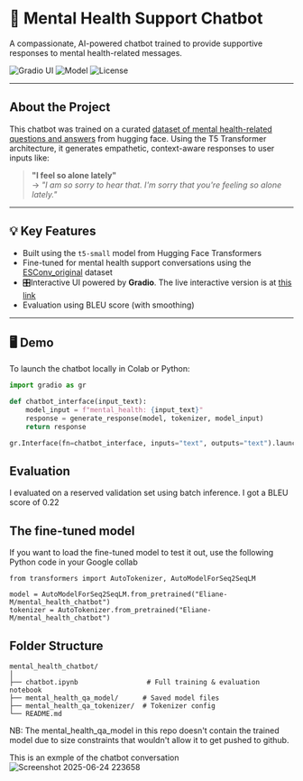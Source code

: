 # 🧠 Mental Health Support Chatbot

A compassionate, AI-powered chatbot trained to provide supportive responses to mental health-related messages.

![Gradio UI](https://img.shields.io/badge/UI-Gradio-blue?style=flat&logo=gradio)
![Model](https://img.shields.io/badge/Model-T5--small-green?style=flat&logo=huggingface)
![License](https://img.shields.io/github/license/Eliane-M/mental_health_chatbot)

---

## About the Project

This chatbot was trained on a curated [dataset of mental health-related questions and answers](https://huggingface.co/datasets/Ashokajou51/ESConv_Original) from hugging face. Using the T5 Transformer architecture, it generates empathetic, context-aware responses to user inputs like:

> **"I feel so alone lately"**  
> → _"I am so sorry to hear that. I'm sorry that you're feeling so alone lately."_

---

## 💡 Key Features

- Built using the `t5-small` model from Hugging Face Transformers
- Fine-tuned for mental health support conversations using the [ESConv_original](https://huggingface.co/datasets/Ashokajou51/ESConv_Original) dataset
- 🎛Interactive UI powered by **Gradio**. The live interactive version is at [this link](https://74b9d45eac235934a8.gradio.live/)
- Evaluation using BLEU score (with smoothing)
---

## 🖥️ Demo

To launch the chatbot locally in Colab or Python:

```python
import gradio as gr

def chatbot_interface(input_text):
    model_input = f"mental_health: {input_text}"
    response = generate_response(model, tokenizer, model_input)
    return response

gr.Interface(fn=chatbot_interface, inputs="text", outputs="text").launch()

```

## Evaluation

I evaluated on a reserved validation set using batch inference. I got a BLEU score of 0.22

## The fine-tuned model

If you want to load the fine-tuned model to test it out, use the following Python code in your Google collab

```
from transformers import AutoTokenizer, AutoModelForSeq2SeqLM

model = AutoModelForSeq2SeqLM.from_pretrained("Eliane-M/mental_health_chatbot")
tokenizer = AutoTokenizer.from_pretrained("Eliane-M/mental_health_chatbot")
```

## Folder Structure

```
mental_health_chatbot/
│
├── chatbot.ipynb                 # Full training & evaluation notebook
├── mental_health_qa_model/      # Saved model files
├── mental_health_qa_tokenizer/  # Tokenizer config
└── README.md                    
```

NB: The mental_health_qa_model in this repo doesn't contain the trained model due to size constraints that wouldn't allow it to get pushed to github.

This is an exmple of the chatbot conversation
![Screenshot 2025-06-24 223658](https://github.com/user-attachments/assets/3acc7434-e59f-454b-9220-c2f0961073bc)
